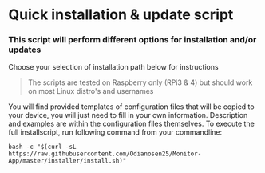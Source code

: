 # Quick installation & update script

### This script will perform different options for installation and/or updates

Choose your selection of installation path below for instructions

> The scripts are tested on Raspberry only (RPi3 & 4) but should work on most Linux distro's and usernames

You will find provided templates of configuration files that will be copied to your device, you will just need to fill in your own information. Description and examples are within the configuration files themselves. To execute the full installscript, run following command from your commandline:


`bash -c "$(curl -sL https://raw.githubusercontent.com/Odianosen25/Monitor-App/master/installer/install.sh)"`


